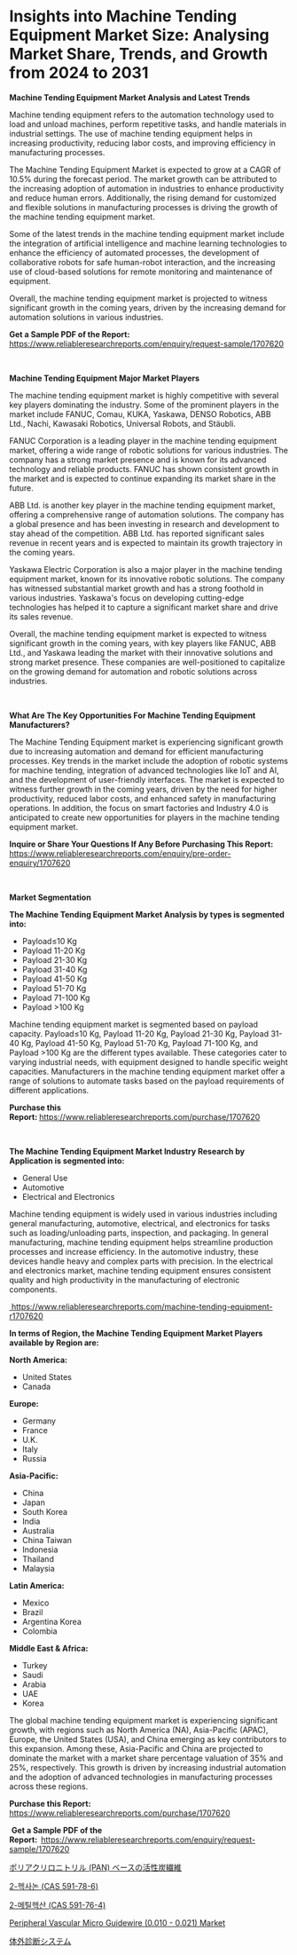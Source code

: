 <p><h1>Insights into Machine Tending Equipment Market Size: Analysing Market Share, Trends, and Growth from 2024 to 2031</h1></p><p><strong>Machine Tending Equipment Market Analysis and Latest Trends</strong></p>
<p><p>Machine tending equipment refers to the automation technology used to load and unload machines, perform repetitive tasks, and handle materials in industrial settings. The use of machine tending equipment helps in increasing productivity, reducing labor costs, and improving efficiency in manufacturing processes.</p><p>The Machine Tending Equipment Market is expected to grow at a CAGR of 10.5% during the forecast period. The market growth can be attributed to the increasing adoption of automation in industries to enhance productivity and reduce human errors. Additionally, the rising demand for customized and flexible solutions in manufacturing processes is driving the growth of the machine tending equipment market.</p><p>Some of the latest trends in the machine tending equipment market include the integration of artificial intelligence and machine learning technologies to enhance the efficiency of automated processes, the development of collaborative robots for safe human-robot interaction, and the increasing use of cloud-based solutions for remote monitoring and maintenance of equipment.</p><p>Overall, the machine tending equipment market is projected to witness significant growth in the coming years, driven by the increasing demand for automation solutions in various industries.</p></p>
<p><strong>Get a Sample PDF of the Report:&nbsp;</strong> <a href="https://www.reliableresearchreports.com/enquiry/request-sample/1707620">https://www.reliableresearchreports.com/enquiry/request-sample/1707620</a></p>
<p>&nbsp;</p>
<p><strong>Machine Tending Equipment Major Market Players</strong></p>
<p><p>The machine tending equipment market is highly competitive with several key players dominating the industry. Some of the prominent players in the market include FANUC, Comau, KUKA, Yaskawa, DENSO Robotics, ABB Ltd., Nachi, Kawasaki Robotics, Universal Robots, and Stäubli.</p><p>FANUC Corporation is a leading player in the machine tending equipment market, offering a wide range of robotic solutions for various industries. The company has a strong market presence and is known for its advanced technology and reliable products. FANUC has shown consistent growth in the market and is expected to continue expanding its market share in the future.</p><p>ABB Ltd. is another key player in the machine tending equipment market, offering a comprehensive range of automation solutions. The company has a global presence and has been investing in research and development to stay ahead of the competition. ABB Ltd. has reported significant sales revenue in recent years and is expected to maintain its growth trajectory in the coming years.</p><p>Yaskawa Electric Corporation is also a major player in the machine tending equipment market, known for its innovative robotic solutions. The company has witnessed substantial market growth and has a strong foothold in various industries. Yaskawa's focus on developing cutting-edge technologies has helped it to capture a significant market share and drive its sales revenue.</p><p>Overall, the machine tending equipment market is expected to witness significant growth in the coming years, with key players like FANUC, ABB Ltd., and Yaskawa leading the market with their innovative solutions and strong market presence. These companies are well-positioned to capitalize on the growing demand for automation and robotic solutions across industries.</p></p>
<p>&nbsp;</p>
<p><strong>What Are The Key Opportunities For Machine Tending Equipment Manufacturers?</strong></p>
<p><p>The Machine Tending Equipment market is experiencing significant growth due to increasing automation and demand for efficient manufacturing processes. Key trends in the market include the adoption of robotic systems for machine tending, integration of advanced technologies like IoT and AI, and the development of user-friendly interfaces. The market is expected to witness further growth in the coming years, driven by the need for higher productivity, reduced labor costs, and enhanced safety in manufacturing operations. In addition, the focus on smart factories and Industry 4.0 is anticipated to create new opportunities for players in the machine tending equipment market.</p></p>
<p><strong>Inquire or Share Your Questions If Any Before Purchasing This Report:</strong> <a href="https://www.reliableresearchreports.com/enquiry/pre-order-enquiry/1707620">https://www.reliableresearchreports.com/enquiry/pre-order-enquiry/1707620</a></p>
<p>&nbsp;</p>
<p><strong>Market Segmentation</strong></p>
<p><strong>The Machine Tending Equipment Market Analysis by types is segmented into:</strong></p>
<p><ul><li>Payload≤10 Kg</li><li>Payload 11-20 Kg</li><li>Payload 21-30 Kg</li><li>Payload 31-40 Kg</li><li>Payload 41-50 Kg</li><li>Payload 51-70 Kg</li><li>Payload 71-100 Kg</li><li>Payload >100 Kg</li></ul></p>
<p><p>Machine tending equipment market is segmented based on payload capacity. Payload≤10 Kg, Payload 11-20 Kg, Payload 21-30 Kg, Payload 31-40 Kg, Payload 41-50 Kg, Payload 51-70 Kg, Payload 71-100 Kg, and Payload >100 Kg are the different types available. These categories cater to varying industrial needs, with equipment designed to handle specific weight capacities. Manufacturers in the machine tending equipment market offer a range of solutions to automate tasks based on the payload requirements of different applications.</p></p>
<p><strong>Purchase this Report:&nbsp;</strong><a href="https://www.reliableresearchreports.com/purchase/1707620">https://www.reliableresearchreports.com/purchase/1707620</a></p>
<p>&nbsp;</p>
<p><strong>The Machine Tending Equipment Market Industry Research by Application is segmented into:</strong></p>
<p><ul><li>General Use</li><li>Automotive</li><li>Electrical and Electronics</li></ul></p>
<p><p>Machine tending equipment is widely used in various industries including general manufacturing, automotive, electrical, and electronics for tasks such as loading/unloading parts, inspection, and packaging. In general manufacturing, machine tending equipment helps streamline production processes and increase efficiency. In the automotive industry, these devices handle heavy and complex parts with precision. In the electrical and electronics market, machine tending equipment ensures consistent quality and high productivity in the manufacturing of electronic components.</p></p>
<p><a href="https://www.reliableresearchreports.com/machine-tending-equipment-r1707620">&nbsp;https://www.reliableresearchreports.com/machine-tending-equipment-r1707620</a></p>
<p><strong>In terms of Region, the Machine Tending Equipment Market Players available by Region are:</strong></p>
<p>
    <p> <strong> North America: </strong>
        <ul>
            <li>United States</li>
            <li>Canada</li>
        </ul>
        </p> 
    <p> <strong> Europe: </strong>
        <ul>
            <li>Germany</li>
            <li>France</li>
            <li>U.K.</li>
            <li>Italy</li>
            <li>Russia</li>
        </ul>
        </p> 
    <p> <strong> Asia-Pacific: </strong>
        <ul>
            <li>China</li>
            <li>Japan</li>
            <li>South Korea</li>
            <li>India</li>
            <li>Australia</li>
            <li>China Taiwan</li>
            <li>Indonesia</li>
            <li>Thailand</li>
            <li>Malaysia</li>
        </ul>
        </p> 
    <p> <strong> Latin America: </strong>
        <ul>
            <li>Mexico</li>
            <li>Brazil</li>
            <li>Argentina Korea</li>
            <li>Colombia</li>
        </ul>
        </p> 
    <p> <strong> Middle East & Africa: </strong>
        <ul>
            <li>Turkey</li>
            <li>Saudi</li>
            <li>Arabia</li>
            <li>UAE</li>
            <li>Korea</li>
        </ul>
    </p>
    </p>
<p><p>The global machine tending equipment market is experiencing significant growth, with regions such as North America (NA), Asia-Pacific (APAC), Europe, the United States (USA), and China emerging as key contributors to this expansion. Among these, Asia-Pacific and China are projected to dominate the market with a market share percentage valuation of 35% and 25%, respectively. This growth is driven by increasing industrial automation and the adoption of advanced technologies in manufacturing processes across these regions.</p></p>
<p><strong>Purchase this Report: </strong><a href="https://www.reliableresearchreports.com/purchase/1707620">https://www.reliableresearchreports.com/purchase/1707620</a></p>
<p>&nbsp;<strong>Get a Sample PDF of the Report:&nbsp;&nbsp;</strong><a href="https://www.reliableresearchreports.com/enquiry/request-sample/1707620">https://www.reliableresearchreports.com/enquiry/request-sample/1707620</a></p>
<p><strong></strong></p>
<p><p><a href="https://medium.com/@alexsania91/%E3%83%9D%E3%83%AA%E3%82%A2%E3%82%AF%E3%83%AA%E3%83%AD%E3%83%8B%E3%83%88%E3%83%AA%E3%83%AB-pan-%E3%83%99%E3%83%BC%E3%82%B9%E3%81%AE%E6%B4%BB%E6%80%A7%E7%82%AD%E7%B9%8A%E7%B6%AD%E5%B8%82%E5%A0%B4%E5%B1%95%E6%9C%9B-%E7%94%A3%E6%A5%AD%E6%A6%82%E8%A6%81%E3%81%8A%E3%82%88%E3%81%B3%E4%BA%88%E6%B8%AC-2024%E5%B9%B4%E3%81%8B%E3%82%892031%E5%B9%B4-140b69326d9c">ポリアクリロニトリル (PAN) ベースの活性炭繊維</a></p><p><a href="https://github.com/RickyMetzDVM/Market-Research-Report-List-1/blob/main/462920096858.md">2-헥사논 (CAS 591-78-6)</a></p><p><a href="https://github.com/naiemislamrayan2/Market-Research-Report-List-1/blob/main/131708196859.md">2-메틸헥산 (CAS 591-76-4)</a></p><p><a href="https://github.com/IzaiahBartell/Market-Research-Report-List-1/blob/main/peripheral-vascular-micro-guidewire-0010-0021-market.md">Peripheral Vascular Micro Guidewire (0.010 - 0.021) Market</a></p><p><a href="https://github.com/mares423/Market-Research-Report-List-1/blob/main/9225332103394.md">体外診断システム</a></p></p>
